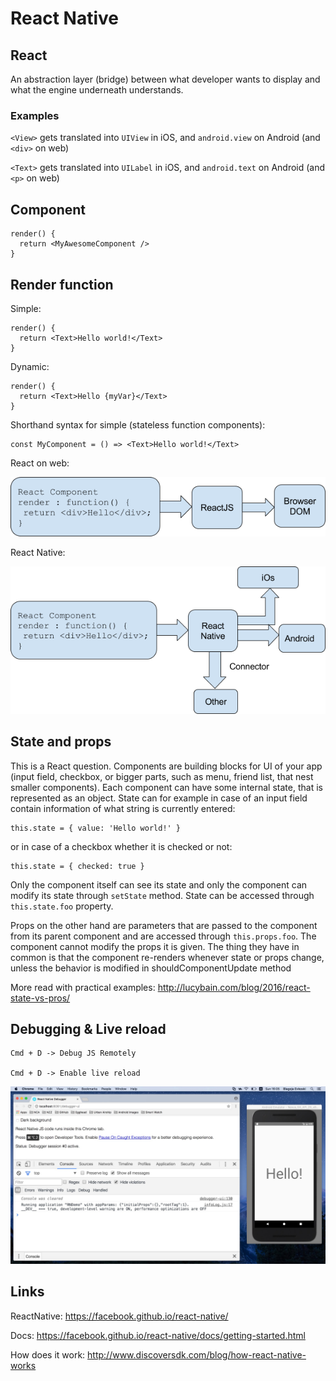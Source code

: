 # React Native


## React

An abstraction layer (bridge) between what developer wants to display and what the engine underneath understands.

### Examples

`<View>` gets translated into `UIView` in iOS, and `android.view` on Android (and `<div>` on web)

`<Text>` gets translated into `UILabel` in iOS, and `android.text` on Android (and `<p>` on web)

## Component

    render() {
      return <MyAwesomeComponent />
    }

## Render function

Simple:

    render() {
      return <Text>Hello world!</Text>
    }

Dynamic:

    render() {
      return <Text>Hello {myVar}</Text>
    }

Shorthand syntax for simple (stateless function components):

    const MyComponent = () => <Text>Hello world!</Text>

React on web:

![Image](./react-html.png)


React Native:

![Image](./react-native.png)


 ## State and props

This is a React question. Components are building blocks for UI of your app (input field, checkbox, or bigger parts, such as menu, friend list, that nest smaller components). Each component can have some internal state, that is represented as an object. State can for example in case of an input field contain information of what string is currently entered:

    this.state = { value: 'Hello world!' }

or in case of a checkbox whether it is checked or not:

    this.state = { checked: true }

Only the component itself can see its state and only the component can modify its state through `setState` method. State can be accessed through `this.state.foo` property.


Props on the other hand are parameters that are passed to the component from its parent component and are accessed through `this.props.foo`. The component cannot modify the props it is given.
The thing they have in common is that the component re-renders whenever state or props change, unless the behavior is modified in shouldComponentUpdate method


More read with practical examples: http://lucybain.com/blog/2016/react-state-vs-pros/

## Debugging & Live reload

    Cmd + D -> Debug JS Remotely

    Cmd + D -> Enable live reload


![Image](./debugger.jpeg)

## Links

ReactNative: https://facebook.github.io/react-native/

Docs: https://facebook.github.io/react-native/docs/getting-started.html

How does it work: http://www.discoversdk.com/blog/how-react-native-works
